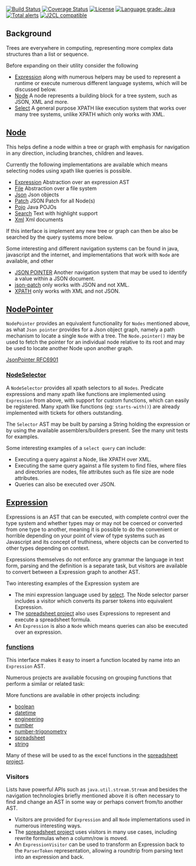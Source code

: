 [![Build Status](https://github.com/mP1/walkingkooka-tree/actions/workflows/build.yaml/badge.svg)](https://github.com/mP1/walkingkooka-tree/actions/workflows/build.yaml/badge.svg)
[![Coverage Status](https://coveralls.io/repos/github/mP1/walkingkooka-tree/badge.svg?branch=master)](https://coveralls.io/github/mP1/walkingkooka-tree?branch=master)
[![License](https://img.shields.io/badge/License-Apache%202.0-blue.svg)](https://opensource.org/licenses/Apache-2.0)
[![Language grade: Java](https://img.shields.io/lgtm/grade/java/g/mP1/walkingkooka-tree.svg?logo=lgtm&logoWidth=18)](https://lgtm.com/projects/g/mP1/walkingkooka-tree/context:java)
[![Total alerts](https://img.shields.io/lgtm/alerts/g/mP1/walkingkooka-tree.svg?logo=lgtm&logoWidth=18)](https://lgtm.com/projects/g/mP1/walkingkooka-tree/alerts/)
[![J2CL compatible](https://img.shields.io/badge/J2CL-compatible-brightgreen.svg)](https://github.com/mP1/j2cl-central)

## Background

Trees are everywhere in computing, representing more complex data structures than a list or sequence.

Before expanding on their utility consider the following

- [Expression](https://github.com/mP1/walkingkooka-tree/tree/master/src/main/java/walkingkooka/tree/expression) along
  with numerous helpers may be used to represent a runtime or execute numerous different language systems, which will be
  discussed below.
- [Node](https://github.com/mP1/walkingkooka-tree/blob/master/src/main/java/walkingkooka/tree/Node.java) A node
  represents a building block for a tree system, such as JSON, XML and more.
- [Select](https://github.com/mP1/walkingkooka-tree/blob/master/src/main/java/walkingkooka/tree/select) A general
  purpose XPATH like execution system that works over many tree systems, unlike XPATH which only works with XML.

## [Node](https://github.com/mP1/walkingkooka-tree/blob/master/src/main/java/walkingkooka/tree/Node.java)

This helps define a node within a tree or graph with emphasis for navigation in any direction, including branches,
children and leaves.

Currently the following implementations are available which means selecting nodes using xpath like queries is possible.

- [Expression](https://github.com/mP1/walkingkooka-tree/tree/master/src/main/java/walkingkooka/tree/expression)
  Abstraction over an expression AST
- [File](https://github.com/mP1/walkingkooka-tree-file/tree/master/src/main/java/walkingkooka/tree/file) Abstraction
  over a file system
- [Json](https://github.com/mP1/walkingkooka-tree-json/tree/master/src/main/java/walkingkooka/tree/json) Json objects
- [Patch](https://github.com/mP1/walkingkooka-tree-patch/tree/master/src/main/java/walkingkooka/tree/patch) JSON Patch
  for all Node(s)
- [Pojo](https://github.com/mP1/walkingkooka-tree-pojo/tree/master/src/main/java/walkingkooka/tree/pojo) Java POJOs
- [Search](https://github.com/mP1/walkingkooka-tree-search/tree/master/src/main/java/walkingkooka/tree/search) Text with
  highlight support
- [Xml](https://github.com/mP1/walkingkooka-tree-xml/tree/master/src/main/java/walkingkooka/tree/xml) Xml documents

If this interface is implement any new tree or graph can then be also be searched by the query systems more below.

Some interesting and different navigation systems can be found in java, javascript and the internet, and implementations
that work with `Node` are available, and other

- [JSON POINTER](https://datatracker.ietf.org/doc/html/rfc6901) Another navigation system that may be used to identify a
  value within a JSON document.
- [json-patch](http://jsonpatch.com) only works with JSON and not XML.
- [XPATH](https://en.wikipedia.org/wiki/XPath) only works with XML and not JSON.

## [NodePointer](https://github.com/mP1/walkingkooka/blob/master/src/main/java/walkingkooka/tree/pointer/NodePointer.java)

`NodePointer` provides an equivalent functionality for `Nodes` mentioned above, as what `Json pointer` provides for a
Json object graph, namely a path mechanism to locate a single `Node` with a tree. The `Node.pointer()` may be used to
fetch the pointer for an individual node relative to its root and may be used to locate another Node upon another graph.

[JsonPointer RFC6901](https://tools.ietf.org/html/rfc6901)

### [NodeSelector](https://github.com/mP1/walkingkooka-tree/blob/master/src/main/java/walkingkooka/tree/select/NodeSelector.java)

A `NodeSelector` provides all xpath selectors to all `Nodes`. Predicate expressions and many xpath like functions are
implemented using `Expression` from above, with support for custom functions, which can easily be registered. Many xpath
like functions (eg: `starts-with()`) are already implemented with tickets for others outstanding.

The `Selector` AST may be built by parsing a String holding the expression or by using the available assemblers/builders
present. See the many unit tests for examples.

Some interesting examples of a `select query` can include:

- Executing a query against a Node, like XPATH over XML.
- Executing the same query against a file system to find files, where files and directories are nodes, file attributes
  such as file size are node attributes.
- Queries can also be executed over JSON.

## [Expression](https://github.com/mP1/walkingkooka-tree/tree/master/src/main/java/walkingkooka/tree/expression)

Expressions is an AST that can be executed, with complete control over the type system and whether types may or may not
be coerced or converted from one type to another, meaning it is possible to do the convenient or horrible depending on
your point of view of type systems such as Javascript and its concept of truthiness, where objects can be converted to
other types depending on context.

Expressions themselves do not enforce any grammar the language in text form, parsing and the definition is a separate
task, but visitors are available to convert between a Expression graph to another AST.

Two interesting examples of the Expression system are

- The mini expression language used
  by [select](https://github.com/mP1/walkingkooka-tree/blob/master/src/main/java/walkingkooka/tree/select). The Node
  selector parser includes a visitor which converts its parser tokens into equivalent Expression.
- The [spreadsheet project](https://github.com/mP1/walkingkooka-spreadsheet) also uses Expressions to represent and
  execute a spreadsheet formula.
- An `Expression` is also a `Node` which means queries can also be executed over an expression.

### [functions](https://github.com/mP1/walkingkooka-tree/blob/master/src/main/java/walkingkooka/tree/expression/function/ExpressionFunction.java)

This interface makes it easy to insert a function located by name into an `Expression` AST.

Numerous projects are available focusing on grouping functions that perform a similar or related task:

More functions are available in other projects including:

- [boolean](https://github.com/mP1/walkingkooka-tree-expression-function-boolean)
- [datetime](https://github.com/mP1/walkingkooka-tree-expression-function-datetime)
- [engineering](https://github.com/mP1/walkingkooka-tree-expression-function-engineering)
- [number](https://github.com/mP1/walkingkooka-tree-expression-function-number)
- [number-trigonometry](https://github.com/mP1/walkingkooka-tree-expression-function-number-trigonometry)
- [spreadsheet](https://github.com/mP1/walkingkooka-spreadsheet-expression-function)
- [string](https://github.com/mP1/walkingkooka-tree-expression-function-string)

Many of these will be used to as the excel functions in
the [spreadsheet project](https://github.com/mP1/walkingkooka-spreadsheet).

### Visitors

Lists have powerful APIs such as `java.util.stream.Stream` and besides the navigation technologies briefly mentioned
above it is often necessary to find and change an AST in some way or perhaps convert from/to another AST.

- Visitors are provided for `Expression` and all `Node` implementations used in numerous interesting ways.
- The [spreadsheet project](https://github.com/mP1/walkingkooka-spreadsheet) uses visitors in many use cases, including
  rewrite formulas when a column/row is moved.
- An `ExpressionVisitor` can be used to transform an Expression back to the `ParserToken` representation, allowing a
  roundtrip from parsing text into an expression and back.
